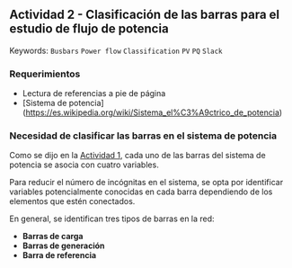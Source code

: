 ## Actividad 2 - Clasificación de las barras para el estudio de flujo de potencia

Keywords: `Busbars` `Power flow` `Classification` `PV` `PQ` `Slack`

### Requerimientos 

* Lectura de referencias a pie de página
* [Sistema de potencia] (https://es.wikipedia.org/wiki/Sistema_el%C3%A9ctrico_de_potencia)

### Necesidad de clasificar las barras en el sistema de potencia

Como se dijo en la [Actividad 1](../01.01.Equations/Readme.md), cada uno de las barras del sistema de potencia se asocia con cuatro variables.

Para reducir el número de incógnitas en el sistema, se opta por identificar variables potencialmente conocidas en cada barra dependiendo de los elementos que estén conectados.

En general, se identifican tres tipos de barras en la red:

* **Barras de carga** 
* **Barras de generación**
* **Barra de referencia** 


